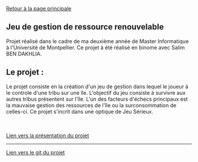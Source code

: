 
[Retour à la page principale](https://andrequentin.github.io/)

## Jeu de gestion de ressource renouvelable

Projet réalisé dans le cadre de ma deuxième année de Master Informatique à l'Université de Montpellier. Ce projet à été réalisé en binome avec Salim BEN DAKHLIA.

## Le projet :

Le projet consiste en la création d'un jeu de gestion dans lequel le joueur à le controle d'une tribu sur une île. L'objectif du jeu consiste à survivre aux autres tribus présentent sur l'île. L'un des facteurs d'échecs principaux est la mauvaise gestion des ressources  de l'île ou la surconsommation de celles-ci. Ce projet s'incrit dans une optique de Jeu Sérieux.

<br><br>
[Lien vers la présentation du projet ](/pdf/PrésentationProjetIleDePaques_SociétéVirtuelle_BenDakhliaSalim_AndreQuentin.pdf)


---
[Lien vers le git du projet ](https://github.com/andrequentin/EasterIsland)
